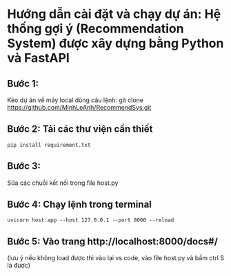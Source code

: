 # Hướng dẫn cài đặt và chạy dự án: Hệ thống gợi ý (Recommendation System) được xây dựng bằng Python và FastAPI
## Bước 1: 
Kéo dự án về máy local dùng câu lệnh: git clone https://github.com/MinhLeAnh/RecommendSys.git
## Bước 2: Tải các thư viện cần thiết
`pip install requirement.txt`   
## Bước 3: 
Sửa các chuỗi kết nối trong file host.py  
## Bước 4: Chạy lệnh trong terminal  
`uvicorn host:app --host 127.0.0.1 --port 8000 --reload`  
## Bước 5: Vào trang http://localhost:8000/docs#/  
(lưu ý nếu không load được thì vào lại vs code, vào file host.py và bấm ctrl S là được)
